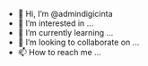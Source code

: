 - 👋 Hi, I’m @admindigicinta
- 👀 I’m interested in ...
- 🌱 I’m currently learning ...
- 💞️ I’m looking to collaborate on ...
- 📫 How to reach me ...

<!---
admindigicinta/admindigicinta is a ✨ special ✨ repository because its `README.md` (this file) appears on your GitHub profile.
You can click the Preview link to take a look at your changes.
--->
